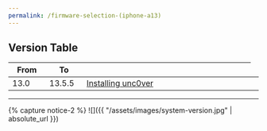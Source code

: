```yaml
---
permalink: /firmware-selection-(iphone-a13)
---
```

## Version Table

<table class="version_table">
  <colgroup>
    <col span="1" style="width: 15%;">
    <col span="1" style="width: 15%;">
    <col span="1" style="width: 70%;">
  </colgroup>
  <thead>
    <tr>
      <th>From</th>
      <th>To</th>
      <th></th>
    </tr>
  </thead>
  <tbody>
    <tr>
      <td>13.0</td>
      <td>13.5.5</td>
      <td><a href="installing-unc0ver">Installing unc0ver</a></td>
      <td></td>
    </tr>
  </tbody>
</table>

---

{% capture notice-2 %}
![]({{ "/assets/images/system-version.jpg" | absolute_url }})